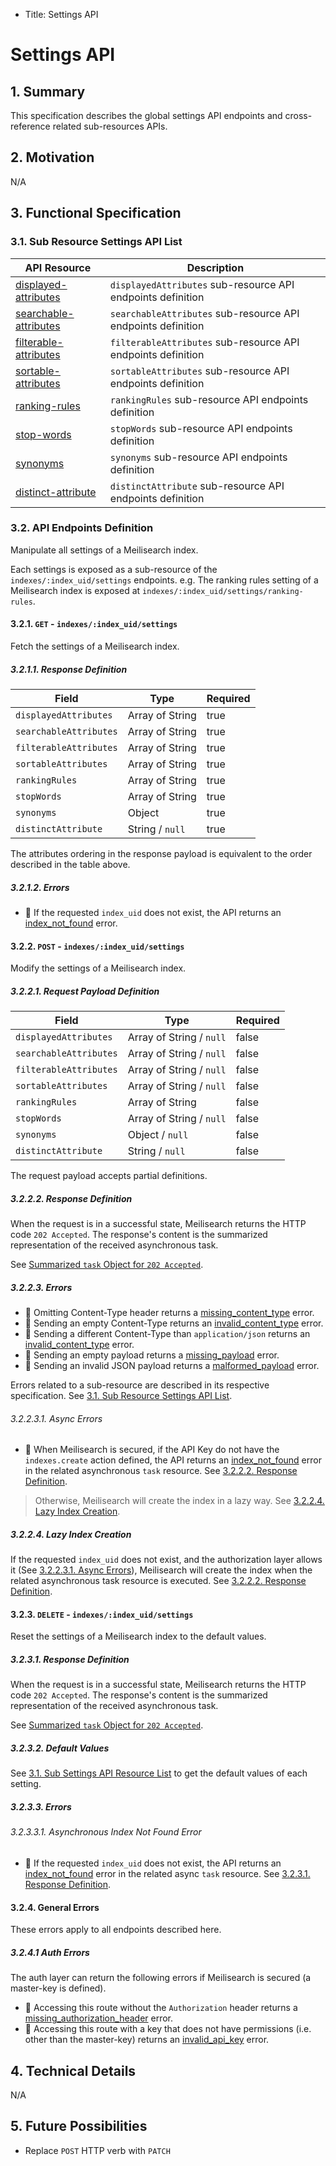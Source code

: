 - Title: Settings API

# Settings API

## 1. Summary

This specification describes the global settings API endpoints and cross-reference related sub-resources APIs.

## 2. Motivation
N/A

## 3. Functional Specification

### 3.1. Sub Resource Settings API List

| API Resource                                                       | Description                                                  |
|--------------------------------------------------------------------|--------------------------------------------------------------|
| [displayed-attributes](0123-displayed-attributes-setting-api.md)   | `displayedAttributes` sub-resource API endpoints definition  |
| [searchable-attributes](0123-searchable-attributes-setting-api.md) | `searchableAttributes` sub-resource API endpoints definition |
| [filterable-attributes]()                                          | `filterableAttributes` sub-resource API endpoints definition |
| [sortable-attributes]()                                            | `sortableAttributes` sub-resource API endpoints definition   |
| [ranking-rules](0123-ranking-rules-setting-api.md)                 | `rankingRules` sub-resource API endpoints definition         |
| [stop-words](0123-stop-words-setting-api.md)                       | `stopWords` sub-resource API endpoints definition            |
| [synonyms](0123-synonyms-setting-api.md)                           | `synonyms` sub-resource API endpoints definition             |
| [distinct-attribute](0123-distinct-attribute-setting-api.md)       | `distinctAttribute` sub-resource API endpoints definition    |

### 3.2. API Endpoints Definition

Manipulate all settings of a Meilisearch index.

Each settings is exposed as a sub-resource of the `indexes/:index_uid/settings` endpoints. e.g. The ranking rules setting of a Meilisearch index is exposed at `indexes/:index_uid/settings/ranking-rules`.

#### 3.2.1. `GET` - `indexes/:index_uid/settings`

Fetch the settings of a Meilisearch index.

##### 3.2.1.1. Response Definition

| Field                    | Type                    | Required |
|--------------------------|-------------------------|----------|
| `displayedAttributes`    | Array of String         | true     |
| `searchableAttributes`   | Array of String         | true     |
| `filterableAttributes`   | Array of String         | true     |
| `sortableAttributes`     | Array of String         | true     |
| `rankingRules`           | Array of String         | true     |
| `stopWords`              | Array of String         | true     |
| `synonyms`               | Object                  | true     |
| `distinctAttribute`      | String / `null`         | true     |

The attributes ordering in the response payload is equivalent to the order described in the table above.

##### 3.2.1.2. Errors

- 🔴 If the requested `index_uid` does not exist, the API returns an [index_not_found](0061-error-format-and-definitions.md#index_not_found) error.

#### 3.2.2. `POST` - `indexes/:index_uid/settings`

Modify the settings of a Meilisearch index.

##### 3.2.2.1. Request Payload Definition

| Field                    | Type                     | Required |
|--------------------------|--------------------------|----------|
| `displayedAttributes`    | Array of String / `null` | false    |
| `searchableAttributes`   | Array of String / `null` | false    |
| `filterableAttributes`   | Array of String / `null` | false    |
| `sortableAttributes`     | Array of String / `null` | false    |
| `rankingRules`           | Array of String          | false    |
| `stopWords`              | Array of String / `null` | false    |
| `synonyms`               | Object / `null`          | false    |
| `distinctAttribute`      | String / `null`          | false    |

The request payload accepts partial definitions.

##### 3.2.2.2. Response Definition

When the request is in a successful state, Meilisearch returns the HTTP code `202 Accepted`. The response's content is the summarized representation of the received asynchronous task.

See [Summarized `task` Object for `202 Accepted`](0060-tasks-api.md#summarized-task-object-for-202-accepted).

##### 3.2.2.3. Errors

- 🔴 Omitting Content-Type header returns a [missing_content_type](0061-error-format-and-definitions.md#missing_content_type) error.
- 🔴 Sending an empty Content-Type returns an [invalid_content_type](0061-error-format-and-definitions.md#invalid_content_type) error.
- 🔴 Sending a different Content-Type than `application/json` returns an [invalid_content_type](0061-error-format-and-definitions.md#invalid_content_type) error.
- 🔴 Sending an empty payload returns a [missing_payload](0061-error-format-and-definitions.md#missing_payload) error.
- 🔴 Sending an invalid JSON payload returns a [malformed_payload](0061-error-format-and-definitions.md#malformed_payload) error.

Errors related to a sub-resource are described in its respective specification. See [3.1. Sub Resource Settings API List](#31-sub-resource-settings-api-list).

###### 3.2.2.3.1. Async Errors

- 🔴 When Meilisearch is secured, if the API Key do not have the `indexes.create` action defined, the API returns an [index_not_found](0061-error-format-and-definitions.md#index_not_found) error in the related asynchronous `task` resource. See [3.2.2.2. Response Definition](#3222-response-definition).

> Otherwise, Meilisearch will create the index in a lazy way. See [3.2.2.4. Lazy Index Creation](#3224-lazy-index-creation).

##### 3.2.2.4. Lazy Index Creation

If the requested `index_uid` does not exist, and the authorization layer allows it (See [3.2.2.3.1. Async Errors](#32231-async-errors)), Meilisearch will create the index when the related asynchronous task resource is executed. See [3.2.2.2. Response Definition](#3222-response-definition).

#### 3.2.3. `DELETE` - `indexes/:index_uid/settings`

Reset the settings of a Meilisearch index to the default values.

##### 3.2.3.1. Response Definition

When the request is in a successful state, Meilisearch returns the HTTP code `202 Accepted`. The response's content is the summarized representation of the received asynchronous task.

See [Summarized `task` Object for `202 Accepted`](0060-tasks-api.md#summarized-task-object-for-202-accepted).

##### 3.2.3.2. Default Values

See [3.1. Sub Settings API Resource List](#31-sub-settings-api-resource-list) to get the default values of each setting.

##### 3.2.3.3. Errors

###### 3.2.3.3.1. Asynchronous Index Not Found Error

- 🔴 If the requested `index_uid` does not exist, the API returns an [index_not_found](0061-error-format-and-definitions.md#index_not_found) error in the related async `task` resource. See [3.2.3.1. Response Definition](#3231-response-definition).

#### 3.2.4. General Errors

These errors apply to all endpoints described here.

##### 3.2.4.1 Auth Errors

The auth layer can return the following errors if Meilisearch is secured (a master-key is defined).

- 🔴 Accessing this route without the `Authorization` header returns a [missing_authorization_header](0061-error-format-and-definitions.md#missing_authorization_header) error.
- 🔴 Accessing this route with a key that does not have permissions (i.e. other than the master-key) returns an [invalid_api_key](0061-error-format-and-definitions.md#invalid_api_key) error.

## 4. Technical Details
N/A

## 5. Future Possibilities
- Replace `POST` HTTP verb with `PATCH`